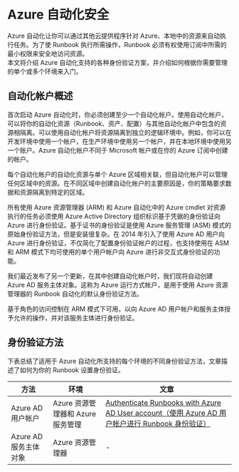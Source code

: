 <properties
   pageTitle="Azure 自动化安全"
   description="本文概述了 Azure 自动化中自动化帐户的自动化安全性以及可供使用的不同身份验证方法。"
   services="automation"
   documentationCenter=""
   authors="MGoedtel"
   manager="jwhit"
   editor="tysonn"
   keywords="自动化安全性, 安全的自动化" />
<tags
   ms.service="automation"
   ms.date="05/10/2016"
   wacn.date="06/27/2016" />

# Azure 自动化安全
Azure 自动化让你可以通过其他云提供程序针对 Azure、本地中的资源来自动执行任务。为了使 Runbook 执行所需操作，Runbook 必须有权使用订阅中所需的最小权限来安全地访问资源。  
本文将介绍 Azure 自动化支持的各种身份验证方案，并介绍如何根据你需要管理的单个或多个环境来入门。

## 自动化帐户概述
首次启动 Azure 自动化时，你必须创建至少一个自动化帐户。使用自动化帐户，可以将你的自动化资源（Runbook、资产、配置）与其他自动化帐户中包含的资源相隔离。可以使用自动化帐户将资源隔离到独立的逻辑环境中。例如，你可以在开发环境中使用一个帐户，在生产环境中使用另一个帐户，并在本地环境中使用另一个账户。Azure 自动化帐户不同于 Microsoft 帐户或在你的 Azure 订阅中创建的帐户。

每个自动化帐户的自动化资源与单个 Azure 区域相关联，但自动化帐户可以管理任何区域中的资源。在不同区域中创建自动化帐户的主要原因是，你的策略要求数据和资源隔离到特定的区域。

所有使用 Azure 资源管理器 (ARM) 和 Azure 自动化中的 Azure cmdlet 对资源执行的任务必须使用 Azure Active Directory 组织标识基于凭据的身份验证向 Azure 进行身份验证。基于证书的身份验证是使用 Azure 服务管理 (ASM) 模式的原始身份验证方法，但是安装很复杂。在 2014 年引入了使用 Azure AD 用户向 Azure 进行身份验证，不仅简化了配置身份验证帐户的过程，也支持使用在 ASM 和 ARM 模式下均可使用的单个用户帐户向 Azure 进行非交互式身份验证的功能。

我们最近发布了另一个更新，在其中创建自动化帐户时，我们现将自动创建 Azure AD 服务主体对象。这称为 Azure 运行方式帐户，是用于使用 Azure 资源管理器的 Runbook 自动化的默认身份验证方法。

基于角色的访问控制在 ARM 模式下可用，以向 Azure AD 用户帐户和服务主体授予允许的操作，并对该服务主体进行身份验证。

## 身份验证方法

下表总结了适用于 Azure 自动化所支持的每个环境的不同身份验证方法，文章描述了如何为你的 Runbook 设置身份验证。

方法 | 环境 | 文章
----------|----------|----------
Azure AD 用户帐户 | Azure 资源管理器和 Azure 服务管理 | [Authenticate Runbooks with Azure AD User account（使用 Azure AD 用户帐户进行 Runbook 身份验证）](/documentation/articles/automation-sec-configure-aduser-account)
Azure AD 服务主体对象 | Azure 资源管理器 | -

<!---HONumber=Mooncake_0620_2016-->